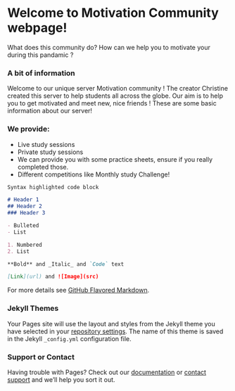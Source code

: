 # Welcome to Motivation Community webpage!

What does this community do? How can we help you to motivate your during this pandamic ?

### A bit of information

Welcome to our unique server Motivation community ! The creator Christine created this server to help students all across the globe.  Our aim is to help you to get motivated and meet new, nice friends ! These are some basic information about our server!

### We provide: 
- Live study sessions
- Private study sessions
- We can provide you with some practice sheets, ensure if you really completed those.
- Different competitions like Monthly study Challenge!


```markdown
Syntax highlighted code block

# Header 1
## Header 2
### Header 3

- Bulleted
- List

1. Numbered
2. List

**Bold** and _Italic_ and `Code` text

[Link](url) and ![Image](src)
```

For more details see [GitHub Flavored Markdown](https://guides.github.com/features/mastering-markdown/).

### Jekyll Themes

Your Pages site will use the layout and styles from the Jekyll theme you have selected in your [repository settings](https://github.com/ASC1566/MotivationCommunity/settings). The name of this theme is saved in the Jekyll `_config.yml` configuration file.

### Support or Contact

Having trouble with Pages? Check out our [documentation](https://docs.github.com/categories/github-pages-basics/) or [contact support](https://support.github.com/contact) and we’ll help you sort it out.
